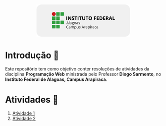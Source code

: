 <p align="center">
<img src="./assets/images/Ifal.png" width="60%" />
</p>


# Introdução 💭

Este repositório tem como objetivo conter resoluções de atividades da disciplina **Programação Web** ministrada pelo Professor **Diogo Sarmento**, no **Instituto Federal de Alagoas, Campus Arapiraca**.

# Atividades 📝

1. [Atividade 1](./Atividade_1/README.md)
2. [Atividade 2](./Atividade_2/README.md)